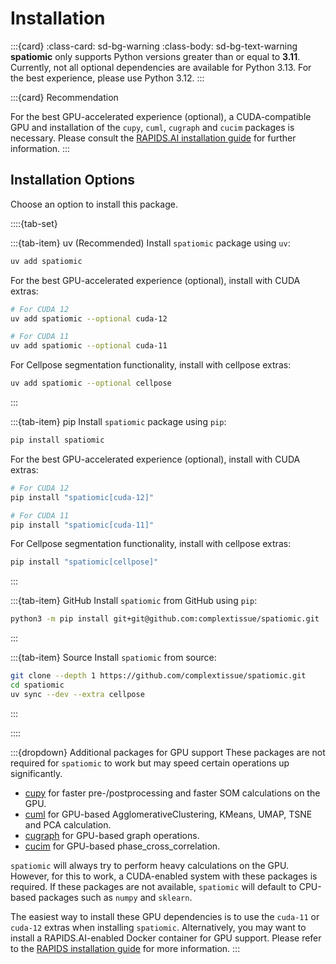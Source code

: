 # Installation

:::{card}
:class-card: sd-bg-warning
:class-body: sd-bg-text-warning
**spatiomic** only supports Python versions greater than or equal to **3.11**. Currently, not all optional dependencies are available for Python 3.13. For the best experience, please use Python 3.12.
:::

:::{card} Recommendation

For the best GPU-accelerated experience (optional), a CUDA-compatible GPU and installation of the `cupy`, `cuml`, `cugraph` and `cucim` packages is necessary. Please consult the [RAPIDS.AI installation guide](https://docs.rapids.ai/install) for further information.
:::

## Installation Options

Choose an option to install this package.

::::{tab-set}

:::{tab-item} uv (Recommended)
Install `spatiomic` package using `uv`:

```bash
uv add spatiomic
```

For the best GPU-accelerated experience (optional), install with CUDA extras:

```bash
# For CUDA 12
uv add spatiomic --optional cuda-12

# For CUDA 11
uv add spatiomic --optional cuda-11
```

For Cellpose segmentation functionality, install with cellpose extras:

```bash
uv add spatiomic --optional cellpose
```

:::

:::{tab-item} pip
Install `spatiomic` package using `pip`:

```bash
pip install spatiomic
```

For the best GPU-accelerated experience (optional), install with CUDA extras:

```bash
# For CUDA 12
pip install "spatiomic[cuda-12]"

# For CUDA 11
pip install "spatiomic[cuda-11]"
```

For Cellpose segmentation functionality, install with cellpose extras:

```bash
pip install "spatiomic[cellpose]"
```

:::

:::{tab-item} GitHub
Install `spatiomic` from GitHub using `pip`:

```bash
python3 -m pip install git+git@github.com:complextissue/spatiomic.git
```

:::

:::{tab-item} Source
Install `spatiomic` from source:

```bash
git clone --depth 1 https://github.com/complextissue/spatiomic.git
cd spatiomic
uv sync --dev --extra cellpose
```

:::

::::

:::{dropdown} Additional packages for GPU support
These packages are not required for `spatiomic` to work but may speed certain operations up significantly.

- [cupy](https://docs.cupy.dev/en/stable/index.html) for faster pre-/postprocessing and faster SOM calculations on the GPU.
- [cuml](https://github.com/rapidsai/cuml) for GPU-based AgglomerativeClustering, KMeans, UMAP, TSNE and PCA calculation.
- [cugraph](https://github.com/rapidsai/cugraph) for GPU-based graph operations.
- [cucim](https://github.com/rapidsai/cucim) for GPU-based phase_cross_correlation.

`spatiomic` will always try to perform heavy calculations on the GPU. However, for this to work, a CUDA-enabled system with these packages is required. If these packages are not available, `spatiomic` will default to CPU-based packages such as `numpy` and `sklearn`.

The easiest way to install these GPU dependencies is to use the `cuda-11` or `cuda-12` extras when installing `spatiomic`. Alternatively, you may want to install a RAPIDS.AI-enabled Docker container for GPU support. Please refer to the [RAPIDS installation guide](https://docs.rapids.ai/install/) for more information.
:::
